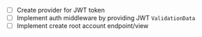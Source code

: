 - [ ] Create provider for JWT token
- [ ] Implement auth middleware by providing JWT `ValidationData`
- [ ] Implement create root account endpoint/view

